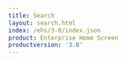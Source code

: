 ```yaml
---
title: Search
layout: search.html
index: /ehs/3-0/index.json
product: Enterprise Home Screen
productversion: '3.0'
---
```













